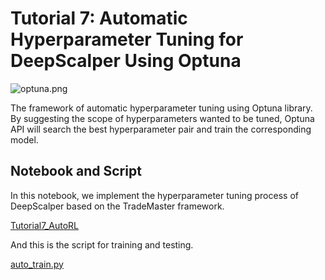 # Tutorial 7: Automatic Hyperparameter Tuning for DeepScalper Using Optuna

![optuna.png](https://github.com/TradeMaster-NTU/TradeMaster/blob/1.0.0/figure/optuna.png)

The framework of automatic hyperparameter tuning using Optuna library. 
By suggesting the scope of hyperparameters wanted to be tuned, Optuna API will search the best hyperparameter pair and train the corresponding model. 

## Notebook and Script
In this notebook, we implement the hyperparameter tuning process of DeepScalper based on the TradeMaster framework.

[Tutorial7_AutoRL](https://github.com/TradeMaster-NTU/TradeMaster/blob/1.0.0/tutorial/Tutorial7_auto_tuning.ipynb)

And this is the script for training and testing.

[auto_train.py](https://github.com/TradeMaster-NTU/TradeMaster/blob/1.0.0/tools/algorithmic_trading/auto_train.py)
